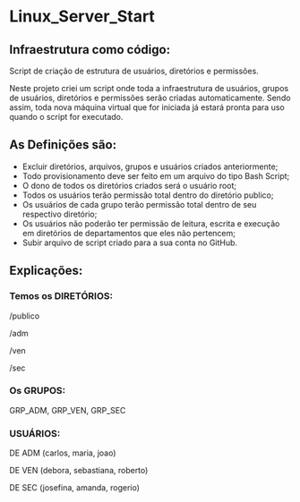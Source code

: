 # Linux_Server_Start

## Infraestrutura como código:

Script de criação de estrutura de usuários, diretórios e permissões.

Neste projeto criei um script onde toda a infraestrutura de usuários, grupos de usuários, diretórios e permissões serão criadas automaticamente. 
Sendo assim, toda nova máquina virtual que for iniciada já estará pronta para uso quando o script for executado.

## As Definições são:

- Excluir diretórios, arquivos, grupos e usuários criados anteriormente;
- Todo provisionamento deve ser feito em um arquivo do tipo Bash Script;
- O dono de todos os diretórios criados será o usuário root;
- Todos os usuários terão permissão total dentro do diretório publico;
- Os usuários de cada grupo terão permissão total dentro de seu respectivo diretório;
- Os usuários não poderão ter permissão de leitura, escrita e execução em diretórios de departamentos que eles não pertencem;
- Subir arquivo de script criado para a sua conta no GitHub.

## Explicações:

### Temos os DIRETÓRIOS:
/publico 

/adm

/ven

/sec

### Os GRUPOS:
GRP_ADM, GRP_VEN, GRP_SEC

### USUÁRIOS:
DE ADM (carlos, maria, joao)

DE VEN (debora, sebastiana, roberto)

DE SEC (josefina, amanda, rogerio)
